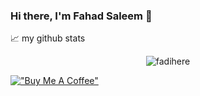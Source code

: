### Hi there, I'm Fahad Saleem 👋

📈 my github stats

<p align="center"> <img src="https://github-readme-stats.vercel.app/api?username=fadihere&show_icons=true&theme=gotham" alt="fadihere" />

[!["Buy Me A Coffee"](https://www.buymeacoffee.com/assets/img/custom_images/orange_img.png)](https://www.buymeacoffee.com/fahad13)
